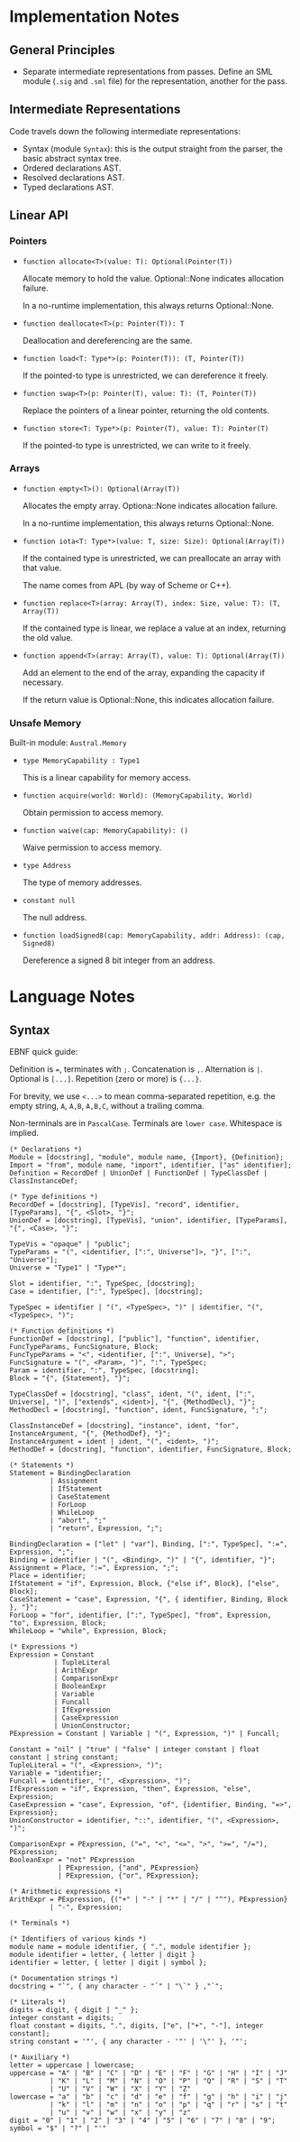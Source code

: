 # Implementation Notes

## General Principles

- Separate intermediate representations from passes. Define an SML module
  (`.sig` and `.sml` file) for the representation, another for the pass.

## Intermediate Representations

Code travels down the following intermediate representations:

- Syntax (module `Syntax`): this is the output straight from the parser, the basic abstract
  syntax tree.
- Ordered declarations AST.
- Resolved declarations AST.
- Typed declarations AST.

## Linear API

### Pointers

- `function allocate<T>(value: T): Optional(Pointer(T))`

  Allocate memory to hold the value. Optional::None indicates allocation failure.

  In a no-runtime implementation, this always returns Optional::None.

- `function deallocate<T>(p: Pointer(T)): T`

  Deallocation and dereferencing are the same.

- `function load<T: Type*>(p: Pointer(T)): (T, Pointer(T))`

  If the pointed-to type is unrestricted, we can dereference it freely.

- `function swap<T>(p: Pointer(T), value: T): (T, Pointer(T))`

  Replace the pointers of a linear pointer, returning the old contents.

- `function store<T: Type*>(p: Pointer(T), value: T): Pointer(T)`

  If the pointed-to type is unrestricted, we can write to it freely.

### Arrays

- `function empty<T>(): Optional(Array(T))`

  Allocates the empty array. Optiona::None indicates allocation failure.

  In a no-runtime implementation, this always returns Optional::None.

- `function iota<T: Type*>(value: T, size: Size): Optional(Array(T))`

  If the contained type is unrestricted, we can preallocate an array with that value.

  The name comes from APL (by way of Scheme or C++).

- `function replace<T>(array: Array(T), index: Size, value: T): (T, Array(T))`

  If the contained type is linear, we replace a value at an index, returning the old value.

- `function append<T>(array: Array(T), value: T): Optional(Array(T))`

  Add an element to the end of the array, expanding the capacity if necessary.

  If the return value is Optional::None, this indicates allocation failure.

### Unsafe Memory

Built-in module: `Austral.Memory`

- `type MemoryCapability : Type1`

  This is a linear capability for memory access.

- `function acquire(world: World): (MemoryCapability, World)`

  Obtain permission to access memory.

- `function waive(cap: MemoryCapability): ()`

  Waive permission to access memory.

- `type Address`

  The type of memory addresses.

- `constant null`

  The null address.

- `function loadSigned8(cap: MemoryCapability, addr: Address): (cap, Signed8)`

  Dereference a signed 8 bit integer from an address.

# Language Notes

## Syntax

EBNF quick guide:

Definition is `=`, terminates with `;`. Concatenation is `,`. Alternation is
`|`. Optional is `[...]`. Repetition (zero or more) is `{...}`.

For brevity, we use `<...>` to mean comma-separated repetition, e.g. the empty
string, `A`, `A,B`, `A,B,C`, without a trailing comma.

Non-terminals are in `PascalCase`. Terminals are `lower case`. Whitespace is
implied.

```
(* Declarations *)
Module = [docstring], "module", module name, {Import}, {Definition};
Import = "from", module name, "import", identifier, ["as" identifier];
Definition = RecordDef | UnionDef | FunctionDef | TypeClassDef | ClassInstanceDef;

(* Type definitions *)
RecordDef = [docstring], [TypeVis], "record", identifier, [TypeParams], "{", <Slot>, "}";
UnionDef = [docstring], [TypeVis], "union", identifier, [TypeParams], "{", <Case>, "}";

TypeVis = "opaque" | "public";
TypeParams = "(", <identifier, [":", Universe"]>, "}", [":", "Universe"];
Universe = "Type1" | "Type*";

Slot = identifier, ":", TypeSpec, [docstring];
Case = identifier, [":", TypeSpec], [docstring];

TypeSpec = identifier | "(", <TypeSpec>, ")" | identifier, "(", <TypeSpec>, ")";

(* Function definitions *)
FunctionDef = [docstring], ["public"], "function", identifier, FuncTypeParams, FuncSignature, Block;
FuncTypeParams = "<", <identifier, [":", Universe], ">";
FuncSignature = "(", <Param>, ")", ":", TypeSpec;
Param = identifier, ":", TypeSpec, [docstring];
Block = "{", {Statement}, "}";

TypeClassDef = [docstring], "class", ident, "(", ident, [":", Universe], ")", ["extends", <ident>], "{", {MethodDecl}, "}";
MethodDecl = [docstring], "function", ident, FuncSignature, ";";

ClassInstanceDef = [docstring], "instance", ident, "for", InstanceArgument, "{", {MethodDef}, "}";
InstanceArgument = ident | ident, "(", <ident>, ")";
MethodDef = [docstring], "function", identifier, FuncSignature, Block;

(* Statements *)
Statement = BindingDeclaration
          | Assignment
          | IfStatement
          | CaseStatement
          | ForLoop
          | WhileLoop
          | "abort", ";"
          | "return", Expression, ";";

BindingDeclaration = ["let" | "var"], Binding, [":", TypeSpec], ":=", Expression, ";";
Binding = identifier | "(", <Binding>, ")" | "{", identifier, "}";
Assignment = Place, ":=", Expression, ";";
Place = identifier;
IfStatement = "if", Expression, Block, {"else if", Block}, ["else", Block];
CaseStatement = "case", Expression, "{", { identifier, Binding, Block }, "}";
ForLoop = "for", identifier, [":", TypeSpec], "from", Expression, "to", Expression, Block;
WhileLoop = "while", Expression, Block;

(* Expressions *)
Expression = Constant
           | TupleLiteral
           | ArithExpr
           | ComparisonExpr
           | BooleanExpr
           | Variable
           | Funcall
           | IfExpression
           | CaseExpression
           | UnionConstructor;
PExpression = Constant | Variable | "(", Expression, ")" | Funcall;

Constant = "nil" | "true" | "false" | integer constant | float constant | string constant;
TupleLiteral = "(", <Expression>, ")";
Variable = "identifier;
Funcall = identifier, "(", <Expression>, ")";
IfExpression = "if", Expression, "then", Expression, "else", Expression;
CaseExpression = "case", Expression, "of", {identifier, Binding, "=>", Expression};
UnionConstructor = identifier, "::", identifier, "(", <Expression>, ")";

ComparisonExpr = PExpression, ("=", "<", "<=", ">", ">=", "/="), PExpression;
BooleanExpr = "not" PExpression
            | PExpression, {"and", PExpression}
            | PExpression, {"or", PExpression};

(* Arithmetic expressions *)
ArithExpr = PExpression, {("+" | "-" | "*" | "/" | "^"), PExpression}
          | "-", Expression;

(* Terminals *)

(* Identifiers of various kinds *)
module name = module identifier, { ".", module identifier };
module identifier = letter, { letter | digit }
identifier = letter, { letter | digit | symbol };

(* Documentation strings *)
docstring = "`", { any character - "`" | "\`" } ,"`";

(* Literals *)
digits = digit, { digit | "_" };
integer constant = digits;
float constant = digits, ".", digits, ["e", ["+", "-"], integer constant];
string constant = '"', { any character - '"' | '\"' }, '"';

(* Auxiliary *)
letter = uppercase | lowercase;
uppercase = "A" | "B" | "C" | "D" | "E" | "F" | "G" | "H" | "I" | "J"
          | "K" | "L" | "M" | "N" | "O" | "P" | "Q" | "R" | "S" | "T"
          | "U" | "V" | "W" | "X" | "Y" | "Z"
lowercase = "a" | "b" | "c" | "d" | "e" | "f" | "g" | "h" | "i" | "j"
          | "k" | "l" | "m" | "n" | "o" | "p" | "q" | "r" | "s" | "t"
          | "u" | "v" | "w" | "x" | "y" | "z"
digit = "0" | "1" | "2" | "3" | "4" | "5" | "6" | "7" | "8" | "9";
symbol = "$" | "?" | "'"
```
